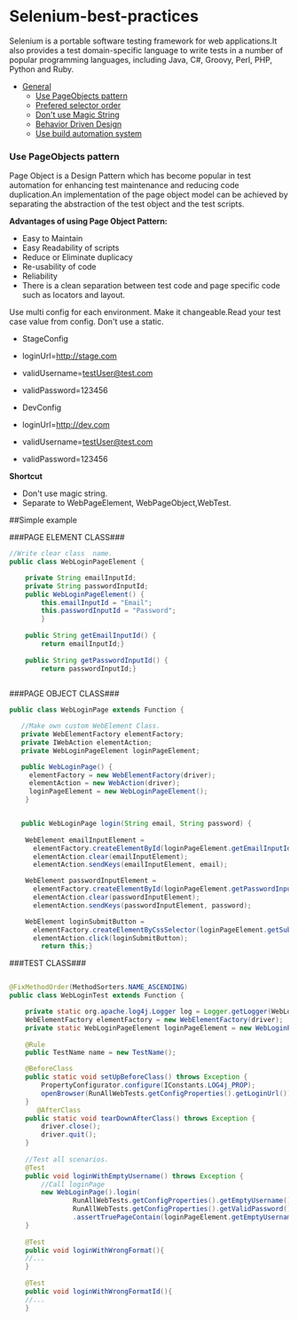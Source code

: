 # Selenium-best-practices
Selenium is a portable software testing framework for web applications.It also provides a test domain-specific language to write tests in a number of popular programming languages, including Java, C#, Groovy, Perl, PHP, Python and Ruby.

* [General](#general)
  * [Use PageObjects pattern](#use-pageobjects-pattern)
  * [Prefered selector order](#prefered-selector-order)
  * [Don't use Magic String](#do-not-use-magic-string)
  * [Behavior Driven Design](#behaviour-driven-design)
  * [Use build automation system](#use-build-automation-system)



### Use PageObjects pattern

Page Object is a Design Pattern which has become popular in test automation for enhancing test maintenance and reducing code duplication.An implementation of the page object model can be achieved by separating the abstraction of the test object and the test scripts.

**Advantages of using Page Object Pattern:**
* Easy to Maintain
* Easy Readability of scripts
* Reduce or Eliminate duplicacy
* Re-usability of code
* Reliability
* There is a clean separation between test code and page specific code such as locators  and layout.

Use multi config for each environment. Make it changeable.Read your test case value from config. Don't use a static.

* StageConfig
 * loginUrl=http://stage.com
 * validUsername=testUser@test.com
 * validPassword=123456
 
* DevConfig
 * loginUrl=http://dev.com
 * validUsername=testUser@test.com
 * validPassword=123456

**Shortcut**
* Don't use magic string.
* Separate to WebPageElement, WebPageObject,WebTest.


##Simple  example


###PAGE ELEMENT CLASS###
```java 
//Write clear class  name.
public class WebLoginPageElement {

    private String emailInputId;
    private String passwordInputId;
    public WebLoginPageElement() {
        this.emailInputId = "Email";
        this.passwordInputId = "Password";
        }
        
    public String getEmailInputId() {
        return emailInputId;}
    
    public String getPasswordInputId() {
        return passwordInputId;}
        
```

###PAGE OBJECT CLASS###
```java
public class WebLoginPage extends Function {

   //Make own custom WebElement Class.
   private WebElementFactory elementFactory;
   private IWebAction elementAction;
   private WebLoginPageElement loginPageElement;

   public WebLoginPage() {
     elementFactory = new WebElementFactory(driver);
     elementAction = new WebAction(driver);
     loginPageElement = new WebLoginPageElement();
    }


   public WebLoginPage login(String email, String password) {
    
    WebElement emailInputElement = 
      elementFactory.createElementById(loginPageElement.getEmailInputId());
      elementAction.clear(emailInputElement);
      elementAction.sendKeys(emailInputElement, email);

    WebElement passwordInputElement = 
      elementFactory.createElementById(loginPageElement.getPasswordInputId());
      elementAction.clear(passwordInputElement);
      elementAction.sendKeys(passwordInputElement, password);

    WebElement loginSubmitButton =
      elementFactory.createElementByCssSelector(loginPageElement.getSubmitBtnCss());
      elementAction.click(loginSubmitButton);
        return this;}
```

###TEST CLASS###
```java

@FixMethodOrder(MethodSorters.NAME_ASCENDING)
public class WebLoginTest extends Function {

    private static org.apache.log4j.Logger log = Logger.getLogger(WebLoginTest.class);
    WebElementFactory elementFactory = new WebElementFactory(driver);
    private static WebLoginPageElement loginPageElement = new WebLoginPageElement();
    
    @Rule
    public TestName name = new TestName();

    @BeforeClass
    public static void setUpBeforeClass() throws Exception {
        PropertyConfigurator.configure(IConstants.LOG4j_PROP);
        openBrowser(RunAllWebTests.getConfigProperties().getLoginUrl());
    }
       @AfterClass
    public static void tearDownAfterClass() throws Exception {
        driver.close();
        driver.quit();
    }
    
    //Test all scenarios. 
    @Test
    public void loginWithEmptyUsername() throws Exception {
        //Call loginPage 
        new WebLoginPage().login(
                RunAllWebTests.getConfigProperties().getEmptyUsername(),
                RunAllWebTests.getConfigProperties().getValidPassword())
                .assertTruePageContain(loginPageElement.getEmptyUsernameAssert());
    }
    
    @Test
    public void loginWithWrongFormat(){
    //...
    }
    
    @Test
    public void loginWithWrongFormatId(){
    //...
    }

```
